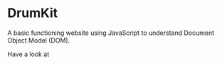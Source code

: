 # DrumKit
A basic functioning website using JavaScript to understand Document Object Model (DOM).

Have a look at  []()